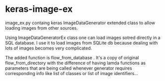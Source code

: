 # keras-image-ex

image_ex.py containg keras ImageDataGenerator extended class to allow loading images from other sources.

Using ImageDataGeneratorEx class one can load images sotred directly in a SQL database. I use it to load images from SQLite db because dealing with lots of images becomes very complicated.

The added function is flow_from_database . It's a copy of original flow_from_directory with the difference of having lamda functions as parameters that are being called whenever generator requires corresponding info like list of classes or list of image identifiers...
